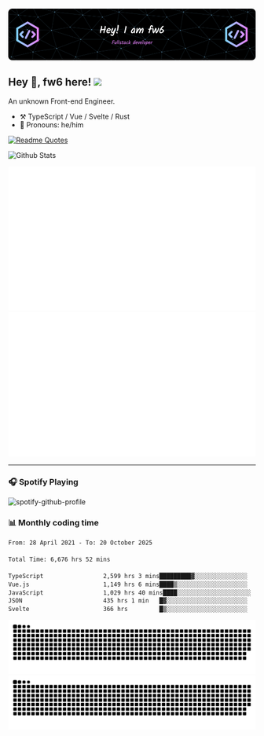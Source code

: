 ![Header](github-header-image.png)

## Hey 👋, fw6 here! <img src="https://github.githubassets.com/images/mona-whisper.gif" height="24" />


An unknown Front-end Engineer.

-   :hammer_and_pick: TypeScript / Vue / Svelte / Rust
-   :man: Pronouns: he/him


[![Readme Quotes](https://quotes-github-readme.vercel.app/api?type=horizontal&theme=algolia)](https://github.com/piyushsuthar/github-readme-quotes)



![Github Stats](https://github-readme-stats.vercel.app/api?username=fw6&bg_color=30,e96443,904e95&title_color=fff&text_color=fff)

![](https://raw.githubusercontent.com/fw6/github-stats-transparent/output/generated/overview.svg)
![](https://raw.githubusercontent.com/fw6/github-stats-transparent/output/generated/languages.svg)


---

### 🎧 Spotify Playing

<!-- ![spotify-github-profile](/img/default.svg) -->

![spotify-github-profile](https://spotify-github-profile.vercel.app/api/view.svg?uid=r6wn4hdvypv0lkzyrj0e0pjct&cover_image=true&theme=default&show_offline=true&background_color=9a10ad&interchange=true&bar_color_cover=true)



### :bar_chart: Monthly coding time 

<!--START_SECTION:waka-->

```txt
From: 28 April 2021 - To: 20 October 2025

Total Time: 6,676 hrs 52 mins

TypeScript                 2,599 hrs 3 mins█████████▓░░░░░░░░░░░░░░░   38.93 %
Vue.js                     1,149 hrs 6 mins████▒░░░░░░░░░░░░░░░░░░░░   17.21 %
JavaScript                 1,029 hrs 40 mins████░░░░░░░░░░░░░░░░░░░░░   15.42 %
JSON                       435 hrs 1 min   █▓░░░░░░░░░░░░░░░░░░░░░░░   06.52 %
Svelte                     366 hrs         █▒░░░░░░░░░░░░░░░░░░░░░░░   05.48 %
```

<!--END_SECTION:waka-->




![github contribution grid snake animation](https://raw.githubusercontent.com/platane/platane/output/github-contribution-grid-snake-dark.svg#gh-dark-mode-only)![github contribution grid snake animation](https://raw.githubusercontent.com/platane/platane/output/github-contribution-grid-snake.svg#gh-light-mode-only)
